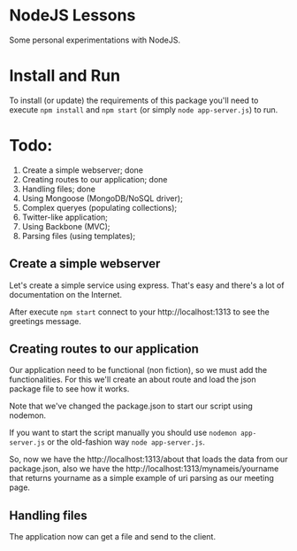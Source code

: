 NodeJS Lessons
==============

Some personal experimentations with NodeJS.


Install and Run
===============

To install (or update) the requirements of this package you'll need to execute `npm install` and `npm start` (or simply `node app-server.js`) to run.

Todo:
=====

1. Create a simple webserver; done
2. Creating routes to our application; done
3. Handling files; done
4. Using Mongoose (MongoDB/NoSQL driver);
5. Complex queryes (populating collections);
6. Twitter-like application;
7. Using Backbone (MVC);
8. Parsing files (using templates);


Create a simple webserver
-------------------------
Let's create a simple service using express. That's easy and there's a lot of documentation on the Internet.

After execute `npm start` connect to your http://localhost:1313 to see the greetings message.


Creating routes to our application
----------------------------------
Our application need to be functional (non fiction), so we must add the functionalities. For this we'll create an about route and load the json package file to see how it works.

Note that we've changed the package.json to start our script using nodemon.

If you want to start the script manually you should use `nodemon app-server.js` or the old-fashion way `node app-server.js`.

So, now we have the http://localhost:1313/about that loads the data from our package.json, also we have the http://localhost:1313/mynameis/yourname that returns yourname as a simple example of uri parsing as our meeting page.


Handling files
--------------
The application now can get a file and send to the client.